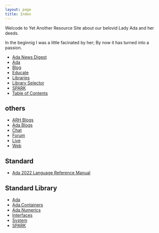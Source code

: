 ```yaml
---
layout: page
title: Index
---
```


Welcode to Yet Another Resource Site about our belovid Lady Ada and her deeds.

In the beginnig I was a little facinated by her; By now it has turned into 
a passion.

- [Ada News Digest](/ada-news-digest/)
- [Ada](/ada/)
- [Blog](/blog/)
- [Educate](/educate/)
- [Libraries](/libraries/)
- [Library Selector](/selector/)
- [SPARK](/spark/)
- [Table of Contents](/toc/)

others
---
- [ARH Blogs](/blogs/)
- [Ada Blogs](/ada/blogs/)
- [Chat](/ada/chat/)
- [Forum](/ada/chat/)
- [Live](/ada/live)
- [Web](/ada/web/)

Standard
---
- [Ada 2022 Language Reference Manual](http://www.ada-auth.org/standards/ada22.html)

Standard Library
---
- [Ada](/ada/man/ada/)
- [Ada.Containers](/ada/man/ada-containers/)
- [Ada.Numerics](/ada/man/ada-numerics/)
- [Interfaces](/ada/man/interfaces/)
- [System](/ada/man/system/)
- [SPARK](/spark/)
